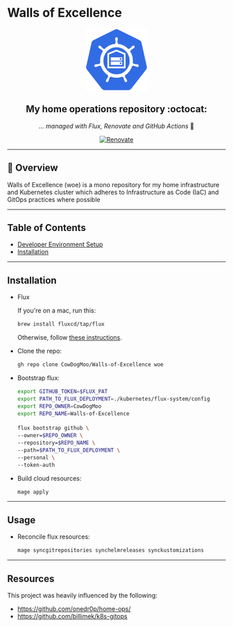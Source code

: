 # Walls of Excellence

<div align="center">

<img src="./docs/images/logo.png" alt="Logo" align="center" width="144px" height="144px"/>

## My home operations repository :octocat:

_... managed with Flux, Renovate and GitHub Actions_ 🤖

</div>

<div align="center">

[![Renovate](https://github.com/CowDogMoo/Walls-of-Excellence/actions/workflows/renovate.yaml/badge.svg)](https://github.com/CowDogMoo/Walls-of-Excellence/actions/workflows/renovate.yaml)

</div>

---

## 📖 Overview

Walls of Excellence (woe) is a mono repository for my home
infrastructure and Kubernetes cluster which adheres to
Infrastructure as Code (IaC) and GitOps practices where possible

---

## Table of Contents

- [Developer Environment Setup](docs/dev.md)
- [Installation](#installation)

---

## Installation

- Flux

  If you're on a mac, run this:

  ```bash
  brew install fluxcd/tap/flux
  ```

  Otherwise, follow [these instructions](https://fluxcd.io/flux/installation/).

- Clone the repo:

  ```bash
  gh repo clone CowDogMoo/Walls-of-Excellence woe
  ```

- Bootstrap flux:

  ```bash
  export GITHUB_TOKEN=$FLUX_PAT
  export PATH_TO_FLUX_DEPLOYMENT=./kubernetes/flux-system/config
  export REPO_OWNER=CowDogMoo
  export REPO_NAME=Walls-of-Excellence

  flux bootstrap github \
  --owner=$REPO_OWNER \
  --repository=$REPO_NAME \
  --path=$PATH_TO_FLUX_DEPLOYMENT \
  --personal \
  --token-auth
  ```

- Build cloud resources:

  ```bash
  mage apply
  ```

---

## Usage

- Reconcile flux resources:

  ```bash
  mage syncgitrepositories synchelmreleases synckustomizations
  ```

---

## Resources

This project was heavily influenced by the following:

- <https://github.com/onedr0p/home-ops/>
- <https://github.com/billimek/k8s-gitops>
